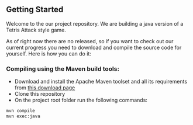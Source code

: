 ## Getting Started

Welcome to the our project repository. We are building a java version of a Tetris Attack style game.

As of right now there are no released, so if you want to check out our current progress you need to 
download and compile the source code for yourself.
Here is how you can do it:

### Compiling using the Maven build tools:

- Download and install the Apache Maven toolset and all its requirements from [this download page](https://maven.apache.org/download.cgi)
- Clone this repository
- On the project root folder run the following commands:

```bash
mvn compile
mvn exec:java
```
